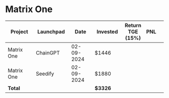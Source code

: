 # Matrix One



<table data-full-width="true"><thead><tr><th width="152">Project</th><th width="138">Launchpad</th><th width="132">Date</th><th width="133">Invested</th><th>Return TGE (15%)</th><th>PNL</th><th></th></tr></thead><tbody><tr><td>Matrix One</td><td>ChainGPT</td><td>02-09-2024</td><td>$1446</td><td></td><td></td><td></td></tr><tr><td>Matrix One</td><td>Seedify</td><td>02-09-2024</td><td>$1880</td><td></td><td></td><td></td></tr><tr><td><strong>Total</strong></td><td></td><td></td><td><strong>$3326</strong></td><td></td><td></td><td></td></tr></tbody></table>

